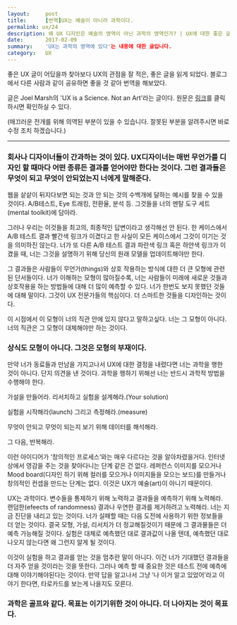 ```yaml
---
layout:     post
title:      [번역]UX는 예술이 아니라 과학이다.
permalink: ux/24
description: 왜 UX 디자인은 예술의 영역이 아닌 과학의 영역인가? | UX에 대한 좋은 글을 찾아 번역해서 소개하고 있습니다. 소개글은 Joel Marsh의 (UX is a Science. Not an Art)입니다. 번역이 매끄럽지 않을 수 있다는 것 부탁드립니다.
date:       2017-02-09
summary:    'UX는 과학의 영역에 있다'는 내용에 대한 글입니다.
category: 	UX
---
```


좋은 UX 글이 어딨을까 찾아보다 UX의 관점을 잘 적은, 좋은 글을 읽게 되었다. 블로그에서 다른 사람과 같이 공유하면 좋을 것 같아 번역을 해보았다. 

글은 Joel Marsh의 'UX is a Science. Not an Art'라는 글이다. 원문은 [링크](http://thehipperelement.com/post/51160057897/ux-is-a-science-not-an-art)를 클릭하시면 확인하실 수 있다. 

(매끄러운 전개를 위해 의역된 부분이 있을 수 있습니다. 잘못된 부분을 알려주시면 바로 수정 조치 하겠습니다.)

- - -

### 회사나 디자이너들이 간과하는 것이 있다. UX디자이너는 매번 무언가를 디자인 할 때마다 어떤 종류든 결과를 얻어야만 한다는 것이다. 그런 결과들은 무엇이 되고 무엇이 안되었는지 너에게 말해준다.

웹을 샅샅이 뒤지다보면 되는 것과 안 되는 것의 수백개에 달하는 예시를 찾을 수 있을 것이다. A/B테스트, Eye 트래킹, 전환율, 분석 등. 그것들을 너의 멘탈 도구 세트(mental toolkit)에 담아라. 

그러나 우리는 이것들을 최고의, 최종적인 답변이라고 생각해선 안 된다. 한 케이스에서 A/B 테스트 결과 빨간색 링크가 이겼다고 한 사실이 모든 케이스에서 그것이 이기는 것을 의미하진 않는다. 너가 또 다른 A/B 테스트 결과 파란색 링크 혹은 하얀색 링크가 이겼을 때, 너는 그것을 설명하기 위해 당신의 원래 모델을 업데이트해야만 한다. 

그 결과들은 사람들이 무언가(things)와 상호 작용하는 방식에 대한 더 큰 모형에 관련 된 단서들이다.
너가 이해하는 모형이 많아질수록, 너는 사람들이 미래에 새로운 것들과 상호작용을 하는 방법들에 대해 더 많이 예측할 수 있다. 너가 한번도 보지 못했던 것들에 대해 말이다.
그것이 UX 전문가들의 핵심이다. 더 스마트한 것들을 디자인하는 것이다.

이 시점에서 이 모형이 너의 직관 안에 있지 않다고 말하고싶다. 너는 그 모형이 아니다. 너의 직관은 그 모형이 대체해야만 하는 것이다.

### 상식도 모형이 아니다. 그것은 모형의 부재이다. 

만약 너가 동료들과 만남을 가지고나서 UX에 대한 결정을 내렸다면 너는 과학을 행한 것이 아니다. 단지 의견을 낸 것이다. 과학을 행하기 위해선 너는 반드시 과학적 방법을 수행해야 한다. 

가설을 만들어라. 리서치하고 실험을 설계해라.(Your solution) 

실험을 시작해라(launch) 그리고 측정해라.(measure)

무엇이 안되고 무엇이 되는지 보기 위해 데이터를 해석해라.

그 다음, 반복해라.

이런 아이디어가 ‘창의적인 프로세스’와는 매우 다르다는 것을 알아차렸을거다. 인터넷 상에서 영감을 주는 것을 찾아다니는 단계 같은 건 없다. 레퍼런스 이미지를 모으거나 Mood board(디자인 하기 위해 컬러를 모으거나 이미지들을 모으는 보드)를 만들거나 창의적인 컨셉을 만드는 단계는 없다. 이것은 UX가 예술(art)이 아니기 때문이다. 

UX는 과학이다. 변수들을 통제하기 위해 노력하고 결과들을 예측하기 위해 노력해라. 랜덤한(efeects of randomness) 결과나 우연한 결과를 제거하려고 노력해라. 너는 지금 진단을 내리고 있는 것이다. 너가 실패할 때는 다음 도전에 사용하기 위한 정보들을 더 얻는 것이다. 결국 모형, 가설, 리서치가 더 정교해질것이기 때문에 그 결과물들은 더 예측 가능해질 것이다. 실험은 대체로 예측했던 대로 결과값이 나올 텐데, 예측했던 대로 나오지 않는다면 왜 그런지 알게 될 것이다.

이것이 실험을 하고 결과를 얻는 것을 멈추란 말이 아니다. 이건 너가 기대했던 결과들을 더 자주 얻을 것이라는 것을 뜻한다. 그러나 예측 할 때 중요한 것은 테스트 전에 예측에 대해 이야기해야된다는 것이다. 만약 답을 알고나서 그냥 ‘나 이거 알고 있었어’라고 이야기 한다면, 타로카드를 보는게 나을지도 모른다. 

### 과학은 골프와 같다. 목표는 이기기위한 것이 아니다. 더 나아지는 것이 목표다.


